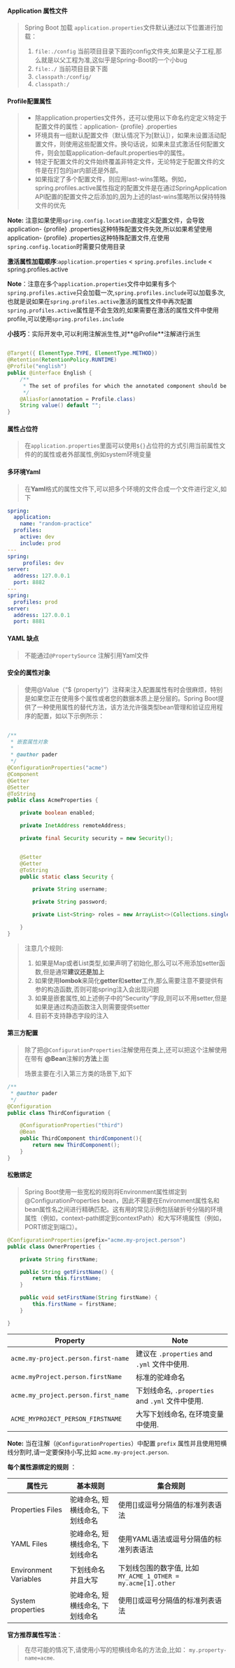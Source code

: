 #### Application 属性文件

> Spring Boot 加载 `application.properties`文件默认通过以下位置进行加载：
>
> 1. `file:./config` 当前项目目录下面的config文件夹,如果是父子工程,那么就是以父工程为准,这似乎是Spring-Boot的一个小bug
> 2. `file:./` 当前项目目录下面
> 3. `classpath:/config/`
> 4. `classpath:/`



#### Profile配置属性

> - 除application.properties文件外，还可以使用以下命名约定定义特定于配置文件的属性：application- {profile} .properties
> - 环境具有一组默认配置文件（默认情况下为[默认]），如果未设置活动配置文件，则使用这些配置文件。换句话说，如果未显式激活任何配置文件，则会加载application-default.properties中的属性。
> - 特定于配置文件的文件始终覆盖非特定文件，无论特定于配置文件的文件是在打包的jar内部还是外部。
> - 如果指定了多个配置文件，则应用last-wins策略。例如，spring.profiles.active属性指定的配置文件是在通过SpringApplication API配置的配置文件之后添加的,因为上述的last-wins策略所以保持特殊文件的优先



**Note:** 注意如果使用`spring.config.location`直接定义配置文件，会导致application- {profile} .properties这种特殊配置文件失效,所以如果希望使用application- {profile} .properties这种特殊配置文件,在使用`spring.config.location`时需要只使用目录



**激活属性加载顺序**:`application.properties` < `spring.profiles.include` < spring.profiles.active



**Note**：注意在多个`application.properties`文件中如果有多个`spring.profiles.active`只会加载一次,`spring.profiles.include`可以加载多次,也就是说如果在`spring.profiles.active`激活的属性文件中再次配置`spring.profiles.active`属性是不会生效的,如果需要在激活的属性文件中使用profile,可以使用`spring.profiles.include`



**小技巧**：实际开发中,可以利用注解派生性,对**@Profile**注解进行派生

```java

@Target({ ElementType.TYPE, ElementType.METHOD})
@Retention(RetentionPolicy.RUNTIME)
@Profile("english")
public @interface English {
    /**
     * The set of profiles for which the annotated component should be registered.
     */
    @AliasFor(annotation = Profile.class)
    String value() default "";
}
```





#### 属性占位符

> 在`application.properties`里面可以使用`${}`占位符的方式引用当前属性文件的的属性或者外部属性,例如system环境变量



#### 多环境Yaml

> 在**Yaml**格式的属性文件下,可以把多个环境的文件合成一个文件进行定义,如下

```yaml
spring:
  application:
    name: "random-practice"
  profiles:
    active: dev
    include: prod
---
spring:
     profiles: dev
server:
  address: 127.0.0.1
  port: 8882
---
spring:
  profiles: prod
server:
  address: 127.0.0.1
  port: 8881
```



#### YAML 缺点

> 不能通过`@PropertySource` 注解引用Yaml文件

#### 安全的属性对象

> 使用@Value（“$ {property}”）注释来注入配置属性有时会很麻烦，特别是如果您正在使用多个属性或者您的数据本质上是分层的。Spring Boot提供了一种使用属性的替代方法，该方法允许强类型bean管理和验证应用程序的配置，如以下示例所示：

```java

/**
 * 嵌套属性对象
 *
 * @author pader
 */
@ConfigurationProperties("acme")
@Component
@Getter
@Setter
@ToString
public class AcmeProperties {

    private boolean enabled;

    private InetAddress remoteAddress;

    private final Security security = new Security();


    @Setter
    @Getter
    @ToString
    public static class Security {

        private String username;

        private String password;

        private List<String> roles = new ArrayList<>(Collections.singleton("USER"));

    }
}
```

> 注意几个规则:
>
> 1. 如果是Map或者List类型,如果声明了初始化,那么可以不用添加setter函数,但是通常**建议还是加上**
> 2. 如果使用**lombok**来简化**getter**和**setter**工作,那么需要注意不要提供有参的构造函数,否则可能spring注入会出现问题
> 3. 如果是嵌套属性,如上述例子中的“Security”字段,则可以不用setter,但是如果是通过构造函数注入则需要提供setter
> 4. 目前不支持静态字段的注入

#### 第三方配置

> 除了把@`ConfigurationProperties`注解使用在类上,还可以把这个注解使用在带有 **@Bean**注解的**方法**上面
>
> 场景主要在:引入第三方类的场景下,如下

```java
/**
 * @author pader
 */
@Configuration
public class ThirdConfiguration {

    @ConfigurationProperties("third")
    @Bean
    public ThirdComponent thirdComponent(){
        return new ThirdComponent();
    }
}
```
#### 松散绑定

> Spring Boot使用一些宽松的规则将Environment属性绑定到@ConfigurationProperties bean，因此不需要在Environment属性名和bean属性名之间进行精确匹配。这有用的常见示例包括破折号分隔的环境属性（例如，context-path绑定到contextPath）和大写环境属性（例如，PORT绑定到端口）。

```java
@ConfigurationProperties(prefix="acme.my-project.person")
public class OwnerProperties {

	private String firstName;

	public String getFirstName() {
		return this.firstName;
	}

	public void setFirstName(String firstName) {
		this.firstName = firstName;
	}

}
```



| Property                            | Note                                             |
| ----------------------------------- | ------------------------------------------------ |
| `acme.my-project.person.first-name` | 建议在 `.properties` and `.yml` 文件中使用.      |
| `acme.myProject.person.firstName`   | 标准的驼峰命名                                   |
| `acme.my_project.person.first_name` | 下划线命名, `.properties` and `.yml` 文件中使用. |
| `ACME_MYPROJECT_PERSON_FIRSTNAME`   | 大写下划线命名, 在环境变量中使用.                |

**Note:** 当在注解（`@ConfigurationProperties`）中配置 `prefix` 属性并且使用短横线分割时,请一定要保持小写,比如 `acme.my-project.person`.

**每个属性源绑定的规则** ：

| 属性元                | 基本规则                          | 集合规则                                                     |
| --------------------- | --------------------------------- | ------------------------------------------------------------ |
| Properties Files      | 驼峰命名, 短横线命名,  下划线命名 | 使用[]或逗号分隔值的标准列表语法                             |
| YAML Files            | 驼峰命名, 短横线命名,  下划线命名 | 使用YAML语法或逗号分隔值的标准列表语法                       |
| Environment Variables | 下划线命名并且大写                | 下划线包围的数字值, 比如`MY_ACME_1_OTHER = my.acme[1].other` |
| System properties     | 驼峰命名, 短横线命名,  下划线命名 | 使用[]或逗号分隔值的标准列表语法                             |

**官方推荐属性写法**：

> 在尽可能的情况下,请使用小写的短横线命名的方法会,比如： `my.property-name=acme`.
